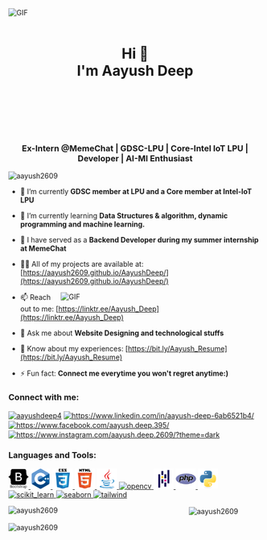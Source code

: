 <img align="left" alt="GIF" width="400" src="https://sunsetmediawave.files.wordpress.com/2014/11/2-1.gif?w=764" />
<br><br>
<h1 align="center">Hi 👋<br> I'm Aayush Deep</h1><br><br><br><br><br>
<h3 align="center">Ex-Intern @MemeChat | GDSC-LPU | Core-Intel IoT LPU | Developer | AI-Ml Enthusiast</h3>

<p align="left"> <img src="https://komarev.com/ghpvc/?username=aayush2609&label=Profile%20views&color=0e75b6&style=flat" alt="aayush2609" /> </p>

- 🔭 I’m currently **GDSC member at LPU and a Core member at Intel-IoT LPU**

- 🌱 I’m currently learning **Data Structures & algorithm, dynamic programming and machine learning.**

- 🤝 I have served as a **Backend Developer during my summer internship at MemeChat**

- 👨‍💻 All of my projects are available at: [https://aayush2609.github.io/AayushDeep/](https://aayush2609.github.io/AayushDeep/)

<img align="right" alt="GIF" width="400" src="https://media.giphy.com/media/836HiJc7pgzy8iNXCn/giphy.gif" />

- 📫 Reach out to me: [https://linktr.ee/Aayush_Deep](https://linktr.ee/Aayush_Deep)

- 💬 Ask me about **Website Designing and technological stuffs**

- 📄 Know about my experiences: [https://bit.ly/Aayush_Resume](https://bit.ly/Aayush_Resume)

- ⚡ Fun fact: **Connect me everytime you won't regret anytime:)**



<h3 align="left">Connect with me:</h3>
<p align="left">
<a href="https://twitter.com/aayushdeep4" target="blank"><img align="center" src="https://raw.githubusercontent.com/rahuldkjain/github-profile-readme-generator/master/src/images/icons/Social/twitter.svg" alt="aayushdeep4" height="30" width="40" /></a>
<a href="https://linkedin.com/in/https://www.linkedin.com/in/aayush-deep-6ab6521b4/" target="blank"><img align="center" src="https://raw.githubusercontent.com/rahuldkjain/github-profile-readme-generator/master/src/images/icons/Social/linked-in-alt.svg" alt="https://www.linkedin.com/in/aayush-deep-6ab6521b4/" height="30" width="40" /></a>
<a href="https://fb.com/https://www.facebook.com/aayush.deep.395/" target="blank"><img align="center" src="https://raw.githubusercontent.com/rahuldkjain/github-profile-readme-generator/master/src/images/icons/Social/facebook.svg" alt="https://www.facebook.com/aayush.deep.395/" height="30" width="40" /></a>
<a href="https://instagram.com/https://www.instagram.com/aayush.deep.2609/?theme=dark" target="blank"><img align="center" src="https://raw.githubusercontent.com/rahuldkjain/github-profile-readme-generator/master/src/images/icons/Social/instagram.svg" alt="https://www.instagram.com/aayush.deep.2609/?theme=dark" height="30" width="40" /></a>
</p>

<h3 align="left">Languages and Tools:</h3>
<p align="left"> <a href="https://getbootstrap.com" target="_blank" rel="noreferrer"> <img src="https://raw.githubusercontent.com/devicons/devicon/master/icons/bootstrap/bootstrap-plain-wordmark.svg" alt="bootstrap" width="40" height="40"/> </a> <a href="https://www.w3schools.com/cpp/" target="_blank" rel="noreferrer"> <img src="https://raw.githubusercontent.com/devicons/devicon/master/icons/cplusplus/cplusplus-original.svg" alt="cplusplus" width="40" height="40"/> </a> <a href="https://www.w3schools.com/css/" target="_blank" rel="noreferrer"> <img src="https://raw.githubusercontent.com/devicons/devicon/master/icons/css3/css3-original-wordmark.svg" alt="css3" width="40" height="40"/> </a> <a href="https://www.w3.org/html/" target="_blank" rel="noreferrer"> <img src="https://raw.githubusercontent.com/devicons/devicon/master/icons/html5/html5-original-wordmark.svg" alt="html5" width="40" height="40"/> </a> <a href="https://www.java.com" target="_blank" rel="noreferrer"> <img src="https://raw.githubusercontent.com/devicons/devicon/master/icons/java/java-original.svg" alt="java" width="40" height="40"/> </a> <a href="https://opencv.org/" target="_blank" rel="noreferrer"> <img src="https://www.vectorlogo.zone/logos/opencv/opencv-icon.svg" alt="opencv" width="40" height="40"/> </a> <a href="https://pandas.pydata.org/" target="_blank" rel="noreferrer"> <img src="https://raw.githubusercontent.com/devicons/devicon/2ae2a900d2f041da66e950e4d48052658d850630/icons/pandas/pandas-original.svg" alt="pandas" width="40" height="40"/> </a> <a href="https://www.php.net" target="_blank" rel="noreferrer"> <img src="https://raw.githubusercontent.com/devicons/devicon/master/icons/php/php-original.svg" alt="php" width="40" height="40"/> </a> <a href="https://www.python.org" target="_blank" rel="noreferrer"> <img src="https://raw.githubusercontent.com/devicons/devicon/master/icons/python/python-original.svg" alt="python" width="40" height="40"/> </a> <a href="https://scikit-learn.org/" target="_blank" rel="noreferrer"> <img src="https://upload.wikimedia.org/wikipedia/commons/0/05/Scikit_learn_logo_small.svg" alt="scikit_learn" width="40" height="40"/> </a> <a href="https://seaborn.pydata.org/" target="_blank" rel="noreferrer"> <img src="https://seaborn.pydata.org/_images/logo-mark-lightbg.svg" alt="seaborn" width="40" height="40"/> </a> <a href="https://tailwindcss.com/" target="_blank" rel="noreferrer"> <img src="https://www.vectorlogo.zone/logos/tailwindcss/tailwindcss-icon.svg" alt="tailwind" width="40" height="40"/> </a> </p>

<p><img align="left" width="355px"  src="https://github-readme-stats.vercel.app/api/top-langs?username=aayush2609&show_icons=true&locale=en&layout=compact" alt="aayush2609" /></p>

<p>&nbsp;<img align="center" width="420px" src="https://github-readme-stats.vercel.app/api?username=aayush2609&show_icons=true&locale=en" alt="aayush2609" /></p>

<p><img align="center" width="350px" src="https://github-readme-streak-stats.herokuapp.com/?user=aayush2609&" alt="aayush2609" /></p>
